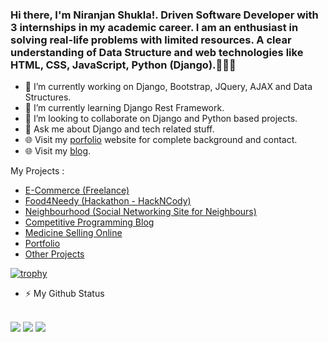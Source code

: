 ### Hi there, I'm Niranjan Shukla!. Driven Software Developer with 3 internships in my academic career. I am an enthusiast in solving real-life problems with limited resources. A clear understanding of Data Structure and web technologies like HTML, CSS, JavaScript, Python (Django).👋👋👋

- 🔭 I’m currently working on Django, Bootstrap, JQuery, AJAX and Data Structures.
- 🌱 I’m currently learning Django Rest Framework.
- 👯 I’m looking to collaborate on Django and Python based projects. 
- 💬 Ask me about Django and tech related stuff.
- 🌐 Visit my <a href = "https://shukla123.github.io/info/">porfolio</a> website for complete background and contact.
- 🌐 Visit my <a href = "http://codewarriors.pythonanywhere.com/">blog</a>.
<!--- 😄 Pronouns: ... -->

My Projects : 
<ul>
  <li><a href = "http://shukla1999.pythonanywhere.com/">E-Commerce (Freelance)</a></li>
  <li><a href = "https://github.com/SHUKLA123/Foodapp">Food4Needy (Hackathon - HackNCody)</a></li>
  <li><a href = "http://neighbourhood.pythonanywhere.com/">Neighbourhood (Social Networking Site for Neighbours)</a></li>
  <li><a href = "http://codewarriors.pythonanywhere.com/">Competitive Programming Blog</a></li>
  <li><a href = "http://medicinecom.pythonanywhere.com/">Medicine Selling Online</a></li>
  <li><a href = "https://shukla123.github.io/info/">Portfolio</a></li>
  <li><a href = "https://github.com/SHUKLA123?tab=repositories">Other Projects</a></li>
</ul>

[![trophy](https://github-profile-trophy.vercel.app/?username=ryo-ma&theme=onedark)](https://github.com/ryo-ma/github-profile-trophy)

- ⚡ My Github Status

<br>
<img src = "https://github-readme-stats.vercel.app/api/top-langs/?username=SHUKLA123&layout=compact">

<img src = "https://github-readme-stats.vercel.app/api?username=SHUKLA123&show_icons=true&theme=radical">
<img src = "https://camo.githubusercontent.com/c84224d736d9e920b155de8332915186cbb478460cab1c04a8aa62775a808248/68747470733a2f2f6769746875622d726561646d652d73747265616b2d73746174732e6865726f6b756170702e636f6d2f3f757365723d697368616e746426">

